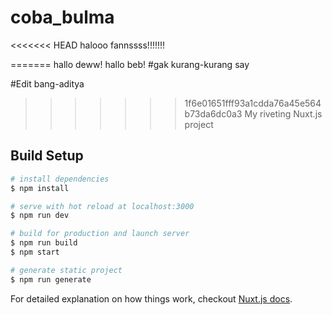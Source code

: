 # coba_bulma
<<<<<<< HEAD
halooo fannssss!!!!!!!

=======
hallo deww!
hallo beb!
#gak kurang-kurang say

#Edit bang-aditya
>>>>>>> 1f6e01651fff93a1cdda76a45e564b73da6dc0a3
> My riveting Nuxt.js project

## Build Setup

``` bash
# install dependencies
$ npm install

# serve with hot reload at localhost:3000
$ npm run dev

# build for production and launch server
$ npm run build
$ npm start

# generate static project
$ npm run generate
```

For detailed explanation on how things work, checkout [Nuxt.js docs](https://nuxtjs.org).
